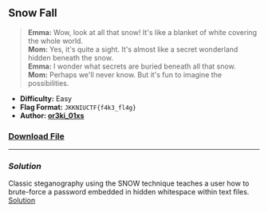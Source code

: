 ## Snow Fall

> **Emma:** Wow, look at all that snow! It's like a blanket of white covering the whole world.  
> **Mom:** Yes, it's quite a sight. It's almost like a secret wonderland hidden beneath the snow.  
> **Emma:** I wonder what secrets are buried beneath all that snow.  
> **Mom:** Perhaps we'll never know. But it's fun to imagine the possibilities.

- **Difficulty:** Easy  
- **Flag Format:** `JKKNIUCTF{f4k3_fl4g}`
- **Author: [or3ki_01xs](https://www.linkedin.com/in/5pondnrem4)**
### [Download File](https://drive.google.com/file/d/142K_gLVJ7a41yOVftLvXRfN6IxGtR89c/view?usp=sharing)

---
### *Solution*
Classic steganography using the SNOW technique teaches a user how to brute-force a password embedded in hidden whitespace within text files.
[Solution](solution.md)
